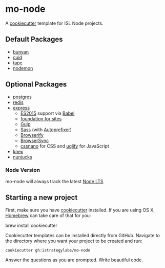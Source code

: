 # mo-node

A [cookiecutter](https://github.com/audreyr/cookiecutter) template for ISL Node projects.

## Default Packages

* [bunyan](https://github.com/trentm/node-bunyan)
* [cuid](https://github.com/ericelliott/cuid)
* [tape](https://github.com/substack/tape)
* [nodemon](https://github.com/remy/nodemon)

## Optional Packages

* [postgres](https://github.com/brianc/node-postgres)
* [redis](https://github.com/NodeRedis/node_redis)
* [express](http://expressjs.com/)
  * [ES2015](http://www.ecma-international.org/ecma-262/6.0/index.html) support via [Babel](https://babeljs.io)
  * [foundation for sites](https://github.com/zurb/foundation-sites)
  * [Gulp](http://gulpjs.com/)
  * [Sass](https://github.com/dlmanning/gulp-sass) (with [Autoprefixer](https://autoprefixer.github.io/))
  * [Browserify](http://browserify.org/)
  * [BrowserSync](http://www.browsersync.io/)
  * [cssnano](http://cssnano.co) for CSS and [uglify](https://www.npmjs.com/package/uglify) for JavaScript
* [knex](http://knexjs.org/)
* [nunjucks](https://mozilla.github.io/nunjucks/)

### Node Version
mo-node will always track the latest [Node LTS](https://github.com/nodejs/LTS) 

## Starting a new project

First, make sure you have [cookiecutter](https://github.com/audreyr/cookiecutter) installed. If you are using OS X, [Homebrew](http://brew.sh) can take care of that for you:

  brew install cookiecutter

Cookiecutter templates can be installed directly from GitHub. Navigate to the directory where you want your project to be created and run:

    cookiecutter gh:istrategylabs/mo-node

Answer the questions as you are prompted. Write beautiful code.
